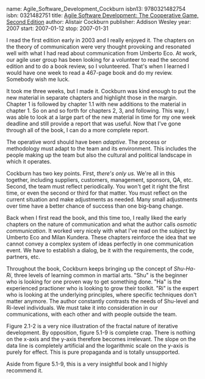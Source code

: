 name: Agile_Software_Development_Cockburn
isbn13: 9780321482754
isbn: 0321482751
title: [Agile Software Development: The Cooperative Game, Second Edition](http://amzn.com/0321482751)
author: Alistair Cockburn
publisher: Addison Wesley
year: 2007
start: 2007-01-12
stop: 2007-01-31

I read the first edition early in 2003 and I really enjoyed it.
The chapters on the theory of communication were very thought
provoking and resonated well with what I had read about
communication from Umberto Eco.  At work, our agile user group has
been looking for a volunteer to read the second edition and to do a
book review, so I volunteered.  That's when I learned I would have
one week to read a 467-page book and do my review.  Somebody wish
me luck.

It took me three weeks, but I made it.  Cockburn was kind enough
to put the new material in separate chapters and highlight those in
the margin.  Chapter 1 is followed by chapter 1.1 with new
additions to the material in chapter 1.  So on and so forth for
chapters 2, 3, and following.  This way, I was able to look at a
large part of the new material in time for my one week deadline and
still provide a report that was useful.  Now that I've gone through
all of the book, I can do a more complete report.

The operative word should have been _adaptive_.  The
process or methodology must adapt to the team and its environment.
This includes the people making up the team but also the cultural
and political landscape in which it operates.

Cockburn has two key points.  First, _there's only us._
We're all in this together, including suppliers, customers,
management, sponsors, QA, etc.  Second, the team must reflect
periodically.  You won't get it right the first time, or even the
second or third for that matter.  You must reflect on the current
situation and make adjustments as needed.  Many small adjustments
over time have a better chance of success than one big-bang
change.

Back when I first read the book, and this time too, I really
liked the early chapters on the nature of communication and what
the author calls _osmotic communication_.  It worked very
nicely with what I've read on the subject by Umberto Eco and Milan
Kundera.  These chapters reinforce the idea that we cannot convey
a complex system of ideas perfectly in one communication event.  We
have to establish a dialog, be it with the requirements, the code,
partners, etc.

Throughout the book, Cockburn keeps bringing up the concept of
_Shu-Ha-Ri_, three levels of learning common in martial
arts.  "Shu" is the beginner who is looking for one proven way to
get something done.  "Ha" is the experienced practioner who is
looking to grow their toolkit.  "Ri" is the expert who is looking
at the underlying principles, where specific techniques don't
matter anymore.  The author constantly contrasts the needs of
Shu-level and Ri-level individuals.  We must take it into
consideration in our communications, with each other and with people
outside the team.

Figure 2.1-2 is a very nice illustration of the fractal nature
of iterative development.  By opposition, figure 5.1-9 is complete
crap.  There is nothing on the x-axis and the y-axis therefore
becomes irrelevant.  The slope on the data line is completely
artificial and the logarithmic scale on the y-axis is purely for
effect.  This is pure propaganda and is totally unsupported.

Aside from figure 5.1-9, this is a very insightful book and I
highly recommend it.
